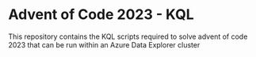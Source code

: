 # Advent of Code 2023 - KQL

This repository contains the KQL scripts required to solve advent of code 2023 that can be run within an Azure Data Explorer cluster
